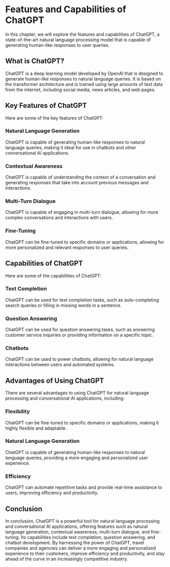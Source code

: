 Features and Capabilities of ChatGPT
======================================================================

In this chapter, we will explore the features and capabilities of ChatGPT, a state-of-the-art natural language processing model that is capable of generating human-like responses to user queries.

What is ChatGPT?
----------------

ChatGPT is a deep learning model developed by OpenAI that is designed to generate human-like responses to natural language queries. It is based on the transformer architecture and is trained using large amounts of text data from the internet, including social media, news articles, and web pages.

Key Features of ChatGPT
-----------------------

Here are some of the key features of ChatGPT:

### Natural Language Generation

ChatGPT is capable of generating human-like responses to natural language queries, making it ideal for use in chatbots and other conversational AI applications.

### Contextual Awareness

ChatGPT is capable of understanding the context of a conversation and generating responses that take into account previous messages and interactions.

### Multi-Turn Dialogue

ChatGPT is capable of engaging in multi-turn dialogue, allowing for more complex conversations and interactions with users.

### Fine-Tuning

ChatGPT can be fine-tuned to specific domains or applications, allowing for more personalized and relevant responses to user queries.

Capabilities of ChatGPT
-----------------------

Here are some of the capabilities of ChatGPT:

### Text Completion

ChatGPT can be used for text completion tasks, such as auto-completing search queries or filling in missing words in a sentence.

### Question Answering

ChatGPT can be used for question answering tasks, such as answering customer service inquiries or providing information on a specific topic.

### Chatbots

ChatGPT can be used to power chatbots, allowing for natural language interactions between users and automated systems.

Advantages of Using ChatGPT
---------------------------

There are several advantages to using ChatGPT for natural language processing and conversational AI applications, including:

### Flexibility

ChatGPT can be fine-tuned to specific domains or applications, making it highly flexible and adaptable.

### Natural Language Generation

ChatGPT is capable of generating human-like responses to natural language queries, providing a more engaging and personalized user experience.

### Efficiency

ChatGPT can automate repetitive tasks and provide real-time assistance to users, improving efficiency and productivity.

Conclusion
----------

In conclusion, ChatGPT is a powerful tool for natural language processing and conversational AI applications, offering features such as natural language generation, contextual awareness, multi-turn dialogue, and fine-tuning. Its capabilities include text completion, question answering, and chatbot development. By harnessing the power of ChatGPT, travel companies and agencies can deliver a more engaging and personalized experience to their customers, improve efficiency and productivity, and stay ahead of the curve in an increasingly competitive industry.
